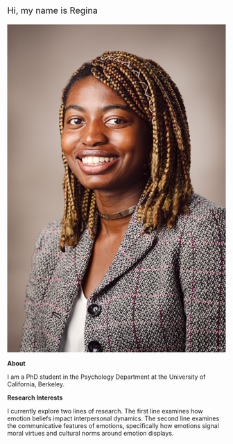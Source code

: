 <p style="font-size: 20px;">Hi, my name is Regina </p>

![alt text](https://github.com/reginane97/reginane97.github.io/blob/main/Ebo_Regina_Professional_Picture.jpg?raw=true)

<b> About </b> <br>
<p> I am a PhD student in the Psychology Department at the University of California, Berkeley. </p>

<b> Research Interests </b> <br>
<p> I currently explore two lines of research. The first line examines how emotion beliefs impact interpersonal dynamics. The second line examines the communicative features of emotions, specifically how emotions signal moral virtues and cultural norms around emotion displays. </p>

